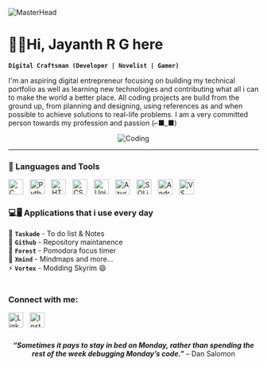 ![MasterHead](https://images.hdqwalls.com/download/eat-sleep-code-repeat-er-1600x900.jpg)
# 🏂🏻Hi, Jayanth R G here
**`Digital Craftsman (Developer | Novelist | Gamer)`**

I'm an aspiring digital entrepreneur focusing on building my technical portfolio as well as learning new technologies and contributing what all i can to make the world a better place. All coding projects are build from the ground up, from planning and designing, using references as and when possible to achieve solutions to real-life problems. I am a very committed person towards my profession and passion (⌐■_■)

<p align="center">
    <img align="center" alt="Coding" wdith="400" src="https://steamuserimages-a.akamaihd.net/ugc/1631947648964785474/81CBA15178466DD47195A239232202E78987B714/?imw=637&imh=358&ima=fit&impolicy=Letterbox&imcolor=%23000000&letterbox=true">
</p>

---

### 🧰 Languages and Tools

<a href="https://www.youtube.com/watch?v=87SH2Cn0s9A">
    <img align="left" alt="C" width="30px" style="padding-right:10px;" src="https://cdn.jsdelivr.net/gh/devicons/devicon/icons/c/c-original.svg"/></a>
<a href="https://www.youtube.com/watch?v=_uQrJ0TkZlc&t=1s">
    <img align="left" alt="Python" width="30px" style="padding-right:10px;" src="https://cdn.jsdelivr.net/gh/devicons/devicon/icons/python/python-original.svg"/></a>
<a href="https://www.youtube.com/watch?v=kUMe1FH4CHE">
    <img align="left" alt="HTML" width="30px" style="padding-right:10px;" src="https://cdn.jsdelivr.net/gh/devicons/devicon/icons/html5/html5-original.svg"/></a>
<a href="https://www.youtube.com/watch?v=OXGznpKZ_sA">
    <img align="left" alt="CSS" width="30px" style="padding-right:10px;" src="https://cdn.jsdelivr.net/gh/devicons/devicon/icons/css3/css3-original.svg"/></a>
<a href="https://www.youtube.com/watch?v=8c1BL5b47kg">
    <img align="left" alt="Unix" width="30px" style="padding-right:10px;" src="https://cdn.jsdelivr.net/gh/devicons/devicon/icons/unix/unix-original.svg"/></a>
<a href="https://learn.microsoft.com/en-in/training/paths/az-900-describe-cloud-concepts/">
    <img align="left" alt="Azure" width="30px" style="padding-right:10px;" src="https://cdn.jsdelivr.net/gh/devicons/devicon/icons/azure/azure-original.svg"/></a>
<a href="https://www.youtube.com/watch?v=byHcYRpMgI4">
    <img align="left" alt="SQLite" width="30px" style="padding-right:10px;" src="https://cdn.jsdelivr.net/gh/devicons/devicon/icons/sqlite/sqlite-original.svg"/></a>
<a href="https://developer.android.com/courses/android-basics-compose/course"> 
    <img align="left" alt="Android Studio" width="30px" style="padding-right:10px;" src="https://cdn.jsdelivr.net/gh/devicons/devicon/icons/androidstudio/androidstudio-original.svg"/></a>
<a href="https://code.visualstudio.com/docs/introvideos/basics">
    <img align="left" alt="VS Code" width="30px" style="padding-right:10px;" src="https://cdn.jsdelivr.net/gh/devicons/devicon/icons/vscode/vscode-original.svg"/></a>
<br>

#
### 💻🖥 Applications that i use every day

🔭  **`Taskade`**   -  To do list & Notes <br>
🤔  **`Github`**    -  Repository maintanence <br>
🌱  **`Forest`**    -  Pomodora focus timer <br>
💬  **`Xmind`**     -  Mindmaps and more... <br>
⚡  **`Vortex`**    -  Modding Skyrim 😄 <br>

#
### Connect with me:

<a href="https://www.linkedin.com/in/jayanth-rg-350a76179/">
    <img align="left" alt="Linkedin" width="30px" style="padding-right:10px;" src="https://cdn.jsdelivr.net/gh/devicons/devicon/icons/linkedin/linkedin-original.svg"/></a>
<a href="https://www.instagram.com/jayanth_r_g/">
    <img align="left" alt="Instagram" width="30px" style="padding-right:10px;" src="https://cdn-icons-png.flaticon.com/512/174/174855.png"/></a>
<br>

#
<p align="center"><i><b>“Sometimes it pays to stay in bed on Monday, rather than spending the rest of the week debugging Monday’s code.”</i></b> – Dan Salomon</p>